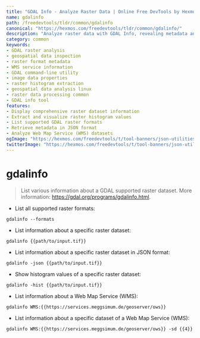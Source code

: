 ```yaml
---
title: "GDAL Info - Analyze Raster Data | Online Free DevTools by Hexmos"
name: gdalinfo
path: /freedevtools/tldr/common/gdalinfo
canonical: "https://hexmos.com/freedevtools/tldr/common/gdalinfo/"
description: "Analyze raster data with GDAL Info, revealing metadata and properties. Extract histograms, format details, and WMS information effortlessly. Free online tool, no registration required."
category: common
keywords:
- GDAL raster analysis
- geospatial data inspection
- raster format metadata
- WMS service information
- GDAL command-line utility
- image data properties
- raster histogram extraction
- geospatial data analysis linux
- raster data processing common
- GDAL info tool
features:
- Display comprehensive raster dataset information
- Extract and visualize raster histogram values
- List supported GDAL raster formats
- Retrieve metadata in JSON format
- Analyze Web Map Service (WMS) datasets
ogImage: "https://hexmos.com/freedevtools/t/tool-banners/json-utilities-banner.png"
twitterImage: "https://hexmos.com/freedevtools/t/tool-banners/json-utilities-banner.png"
---
```


# gdalinfo

> List various information about a GDAL supported raster dataset.
> More information: <https://gdal.org/programs/gdalinfo.html>.

- List all supported raster formats:

`gdalinfo --formats`

- List information about a specific raster dataset:

`gdalinfo {{path/to/input.tif}}`

- List information about a specific raster dataset in JSON format:

`gdalinfo -json {{path/to/input.tif}}`

- Show histogram values of a specific raster dataset:

`gdalinfo -hist {{path/to/input.tif}}`

- List information about a Web Map Service (WMS):

`gdalinfo WMS:{{https://services.meggsimum.de/geoserver/ows}}`

- List information about a specific dataset of a Web Map Service (WMS):

`gdalinfo WMS:{{https://services.meggsimum.de/geoserver/ows}} -sd {{4}}`
